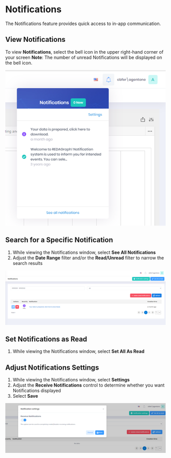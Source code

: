 # Notifications

The Notifications feature provides quick access to in-app communication.

## View Notifications
To view **Notifications**, select the bell icon in the upper right-hand corner of your screen
**Note**: The number of unread Notifications will be displayed on the bell icon.

![reda_web_notifications.PNG](../../images/reda_web_notifications.PNG)

## Search for a Specific Notification
1. While viewing the Notifications window, select **See All Notifications**
2. Adjust the **Date Range** filter and/or the **Read/Unread** filter to narrow the search results

![reda_web_notifications_view.PNG](../../images/reda_web_notifications_view.PNG)

## Set Notifications as Read
1. While viewing the Notifications window, select **Set All As Read**

## Adjust Notifications Settings
1. While viewing the Notifications window, select **Settings**
2. Adjust the **Receive Notifications** control to determine whether you want Notifications displayed
3. Select **Save**

![reda_web_notifications_settings.PNG](../../images/reda_web_notifications_settings.PNG)

